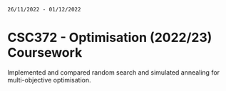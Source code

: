 `26/11/2022 - 01/12/2022`

# CSC372 - Optimisation (2022/23) Coursework
Implemented and compared random search and simulated annealing for multi-objective optimisation. <br />
